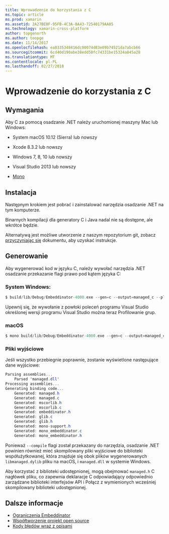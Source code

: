 ```yaml
---
title: Wprowadzenie do korzystania z C
ms.topic: article
ms.prod: xamarin
ms.assetid: 2A27BE0F-95FB-4C3A-8A43-72540179AA85
ms.technology: xamarin-cross-platform
author: topgenorth
ms.author: toopge
ms.date: 11/14/2017
ms.openlocfilehash: ea8335348416dc00074d83e09b74521da7abcb66
ms.sourcegitcommit: 6cd40d190abe38edd50fc74331be15324a845a28
ms.translationtype: MT
ms.contentlocale: pl-PL
ms.lasthandoff: 02/27/2018
---
```

# <a name="getting-started-with-c"></a>Wprowadzenie do korzystania z C


## <a name="requirements"></a>Wymagania

Aby C za pomocą osadzanie .NET należy uruchomionej maszyny Mac lub Windows:

* System macOS 10.12 (Sierra) lub nowszy
* Xcode 8.3.2 lub nowszy

* Windows 7, 8, 10 lub nowszy
* Visual Studio 2013 lub nowszy

* [Mono](http://www.mono-project.com/download/)


## <a name="installation"></a>Instalacja

Następnym krokiem jest pobrać i zainstalować narzędzia osadzanie .NET na tym komputerze.

Binarnych kompilacji dla generatory C i Java nadal nie są dostępne, ale wkrótce będzie.

Alternatywą jest możliwe utworzenie z naszym repozytorium git, zobacz [przyczyniając się](https://github.com/mono/Embeddinator-4000/blob/master/docs/Contributing.md) dokumentu, aby uzyskać instrukcje.


## <a name="generation"></a>Generowanie

Aby wygenerować kod w języku C, należy wywołać narzędzia .NET osadzanie przekazanie flagi prawo pod kątem języka C:

### <a name="windows"></a>System Windows:

```csharp
$ build/lib/Debug/Embeddinator-4000.exe --gen=c --output=managed_c --platform=windows --compile managed.dll
```

Upewnij się, że wywołanie z powłoki poleceń programu Visual Studio określonej wersji programu Visual Studio można teraz Profilowanie grup.

### <a name="macos"></a>macOS

```csharp
$ mono build/lib/Debug/Embeddinator-4000.exe --gen=c --output=managed_c --platform=macos --compile managed.dll
```

### <a name="output-files"></a>Pliki wyjściowe

Jeśli wszystko przebiegnie poprawnie, zostanie wyświetlone następujące dane wyjściowe:

```csharp
Parsing assemblies...
    Parsed 'managed.dll'
Processing assemblies...
Generating binding code...
    Generated: managed.h
    Generated: managed.c
    Generated: mscorlib.h
    Generated: mscorlib.c
    Generated: embeddinator.h
    Generated: glib.c
    Generated: glib.h
    Generated: mono-support.h
    Generated: mono_embeddinator.c
    Generated: mono_embeddinator.h
```

Ponieważ `--compile` flagi został przekazany do narzędzia, osadzanie .NET powinien również mieć skompilowany pliki wyjściowe do biblioteki współużytkowanej, która znajduje się obok plików wygenerowanych `libmanaged.dylib` pliku na macOS, i `managed.dll` w systemie Windows.

Aby korzystać z biblioteki udostępnionej, mogą obejmować `managed.h` C nagłówek pliku, co zapewnia deklaracje C odpowiadający odpowiednio zarządzane biblioteki interfejsów API i Połącz z wymienionych wcześniej skompilowany biblioteki udostępnionej.

## <a name="further-reading"></a>Dalsze informacje

* [Ograniczenia Embeddinator](~/tools/dotnet-embedding/limitations.md)
* [Współtworzenie projekt open source](https://github.com/mono/Embeddinator-4000/blob/master/docs/Contributing.md)
* [Kody błędów wraz z opisami](~/tools/dotnet-embedding/errors.md)
